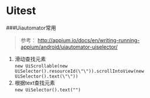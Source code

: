 # Uitest



###Uiautomator常用
>参考：
http://appium.io/docs/en/writing-running-appium/android/uiautomator-uiselector/

1. 滑动查找元素<br>
```new UiScrollable(new UiSelector().resourceId(\"\")).scrollIntoView(new UiSelector().text(\"\"))```
2. 根据text查找元素<br>
```new UiSelector().text("")```